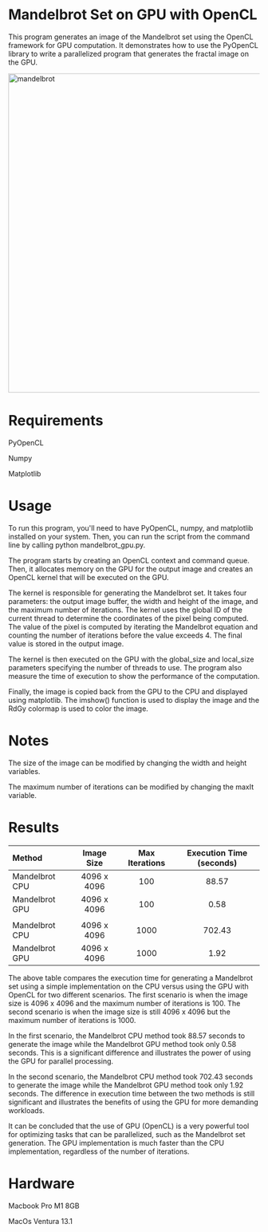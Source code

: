 # Mandelbrot Set on GPU with OpenCL

This program generates an image of the Mandelbrot set using the OpenCL framework for GPU computation. It demonstrates how to use the PyOpenCL library to write a parallelized program that generates the fractal image on the GPU.

<img width="640" alt="mandelbrot" src="https://user-images.githubusercontent.com/43844931/213940275-7d2410e7-a59c-4ad6-9cb4-615e483e3f95.png">


# Requirements

PyOpenCL

Numpy

Matplotlib

# Usage

To run this program, you'll need to have PyOpenCL, numpy, and matplotlib installed on your system. Then, you can run the script from the command line by calling python mandelbrot_gpu.py.

The program starts by creating an OpenCL context and command queue. Then, it allocates memory on the GPU for the output image and creates an OpenCL kernel that will be executed on the GPU.

The kernel is responsible for generating the Mandelbrot set. It takes four parameters: the output image buffer, the width and height of the image, and the maximum number of iterations. The kernel uses the global ID of the current thread to determine the coordinates of the pixel being computed. The value of the pixel is computed by iterating the Mandelbrot equation and counting the number of iterations before the value exceeds 4. The final value is stored in the output image.

The kernel is then executed on the GPU with the global_size and local_size parameters specifying the number of threads to use. The program also measure the time of execution to show the performance of the computation.

Finally, the image is copied back from the GPU to the CPU and displayed using matplotlib. The imshow() function is used to display the image and the RdGy colormap is used to color the image.

# Notes

The size of the image can be modified by changing the width and height variables.

The maximum number of iterations can be modified by changing the maxIt variable.

# Results

| Method | Image Size | Max Iterations | Execution Time (seconds) |
| :---         |     :---:      |          :---: | :---: |
| Mandelbrot CPU   | 4096 x 4096   | 100   |  88.57   |
| Mandelbrot GPU   | 4096 x 4096   | 100     |  0.58   |
| | | | |
| Mandelbrot CPU   | 4096 x 4096   | 1000   |  702.43  |
| Mandelbrot GPU   | 4096 x 4096   | 1000     |  1.92   |


The above table compares the execution time for generating a Mandelbrot set using a simple implementation on the CPU versus using the GPU with OpenCL for two different scenarios. The first scenario is when the image size is 4096 x 4096 and the maximum number of iterations is 100. The second scenario is when the image size is still 4096 x 4096 but the maximum number of iterations is 1000.

In the first scenario, the Mandelbrot CPU method took 88.57 seconds to generate the image while the Mandelbrot GPU method took only 0.58 seconds. This is a significant difference and illustrates the power of using the GPU for parallel processing.

In the second scenario, the Mandelbrot CPU method took 702.43 seconds to generate the image while the Mandelbrot GPU method took only 1.92 seconds. The difference in execution time between the two methods is still significant and illustrates the benefits of using the GPU for more demanding workloads.

It can be concluded that the use of GPU (OpenCL) is a very powerful tool for optimizing tasks that can be parallelized, such as the Mandelbrot set generation. The GPU implementation is much faster than the CPU implementation, regardless of the number of iterations.

# Hardware 

Macbook Pro M1 8GB

MacOs Ventura 13.1

